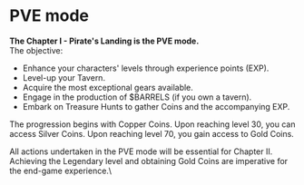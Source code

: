# PVE mode

**The Chapter I - Pirate's Landing is the PVE mode.** \
The objective:

* Enhance your characters' levels through experience points (EXP).
* Level-up your Tavern.
* Acquire the most exceptional gears available.
* Engage in the production of $BARRELS (if you own a tavern).
* Embark on Treasure Hunts to gather Coins and the accompanying EXP.

The progression begins with Copper Coins. Upon reaching level 30, you can access Silver Coins. Upon reaching level 70, you gain access to Gold Coins.

All actions undertaken in the PVE mode will be essential for Chapter II. Achieving the Legendary level and obtaining Gold Coins are imperative for the end-game experience.\


